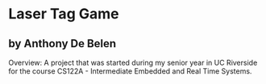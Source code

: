 # Laser Tag Game

## by Anthony De Belen

Overview: A project that was started during my senior year in UC Riverside for the course CS122A - Intermediate Embedded and Real Time Systems.
